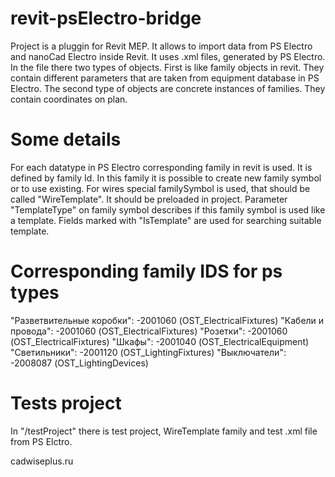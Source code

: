 revit-psElectro-bridge
======================

Project is a pluggin for Revit MEP. It allows to import data from PS Electro and nanoCad Electro inside Revit. It uses .xml files, generated by PS Electro. 
In the file there two types of objects. First is like family objects in revit. They contain different parameters that are taken from equipment database in PS Electro.
The second type of objects are concrete instances of families. They contain coordinates on plan.


Some details
============
For each datatype in PS Electro corresponding family in revit is used. It is defined by family Id. In this family it is possible to create new family symbol or to use existing.
For wires special familySymbol is used, that should be called "WireTemplate". It should be preloaded in project.
Parameter "TemplateType" on family symbol describes if this family symbol is used like a template. Fields marked with "IsTemplate" are used for searching suitable template.


Corresponding family IDS for ps types
=====================================
"Разветвительные коробки":	-2001060 (OST_ElectricalFixtures)
"Кабели и провода": 		-2001060 (OST_ElectricalFixtures)
"Розетки":					-2001060 (OST_ElectricalFixtures)
"Шкафы":					-2001040 (OST_ElectricalEquipment)
"Светильники":				-2001120 (OST_LightingFixtures)
"Выключатели":				-2008087 (OST_LightingDevices)


Tests project
=============
In "/testProject" there is test project, WireTemplate family and test .xml file from PS Elctro.


cadwiseplus.ru 